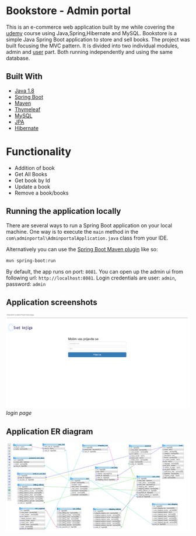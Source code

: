 # Bookstore - Admin portal

This is an e-commerce web application built by me while covering the 
[udemy](https://www.udemy.com/complete-e-commerce-course-javaspringhibernate-and-mysql/)
course using Java,Spring,Hibernate and MySQL. Bookstore is a simple Java Spring Boot application to store and sell books.
 The project was built focusing the MVC pattern. It is divided into two
 individual modules, admin and
[user](https://github.com/bromazepam/bookstoreMaster)
 part. Both running independently and using the same database. 
 
 ## Built With
 
 * [Java 1.8](https://www.oracle.com/technetwork/java/javaee/downloads/jdk8-downloads-2133151.html)
 * [Spring Boot](https://spring.io/projects/spring-boot)
 * [Maven](https://maven.apache.org/)
 * [Thymeleaf](https://www.thymeleaf.org/)
 * [MySQL](https://www.mysql.com/)
 * [JPA](https://spring.io/guides/gs/accessing-data-jpa/)
 * [Hibernate](https://hibernate.org/)
 
 # Functionality

 * Addition of book
 * Get All Books
 * Get book by Id
 * Update a book
 * Remove a book/books

 
 ## Running the application locally
 
 There are several ways to run a Spring Boot application on your local machine. One way is to execute the `main` method in the `com\adminportal\AdminportalApplication.java` class from your IDE.
 
 Alternatively you can use the [Spring Boot Maven plugin](https://docs.spring.io/spring-boot/docs/current/reference/html/build-tool-plugins-maven-plugin.html) like so:
 
 ```shell
 mvn spring-boot:run
 ```

By default, the app runs on port: `8081`. You can open up the admin ui from following url: `http://localhost:8081`.
Login credentials are user: `admin`, password: `admin`
## Application screenshots

![Login page](./src/main/resources/static/image/screenshots/login.png)
*login page*

## Application ER diagram
![ER diagram](./src/main/resources/static/image/screenshots/er.png)